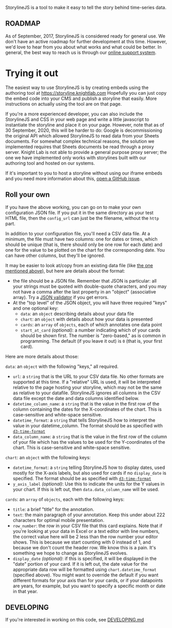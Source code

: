 StorylineJS is a tool to make it easy to tell the story behind time-series data.

ROADMAP
-------
As of September, 2017, StorylineJS is considered ready for general use. We don't have an active roadmap for further development at this time. However, we'd love to hear from you about what works and what could be better. In general, the best way to reach us is through our [online support system](https://knightlab.zendesk.com/hc/en-us).

# Trying it out
The easiest way to use StorylineJS is by creating embeds using the authoring tool at https://storyline.knightlab.com  Hopefully you can just copy the embed code into your CMS and publish a storyline that easily. More instructions on actually using the tool are on that page.

If you're a more experienced developer, you can also include the StorylineJS and CSS in your web page and write a little javascript to instantiate the storyline and place it on your page. However, note that as of 30 September, 2020, this will be harder to do: Google is decommissioning the original API which allowed StorylineJS to read data from your Sheets documents. For somewhat complex technical reasons, the solution we implemented requires that Sheets documents be read through a proxy server. Knight Lab is not able to provide a general purpose proxy server; the one we have implemented only works with storylines built with our authoring tool and hosted on our systems. 

If it's important to you to host a storyline without using our iframe embeds and you need more information about this, [open a GitHub issue](https://github.com/NUKnightLab/storyline/issues/new/choose).

## Roll your own

If you have the above working, you can go on to make your own configuration JSON file. If you put it in the same directory as your test HTML file, then the `config_url` can just be the filename, without the `http` part.

In addition to your configuration file, you'll need a CSV data file. At a minimum, the file must have two columns: one for dates or times, which should be unique (that is, there should only be one row for each date) and one for the value to be plotted on the chart for the corresponding date. You can have other columns, but they'll be ignored.

It may be easier to look at/copy from an existing data file (like [the one mentioned above](https://github.com/NUKnightLab/storyline/blob/master/src/assets/example.json)), but here are details about the format:

* the file should be a JSON file. Remember that JSON is particular: all your strings must be quoted with double-quote characters, and you may not have a comma after the last property in an "object" (associative array). Try a [JSON validator](http://jsonlint.com/) if you get errors.
* At the "top level" of the JSON object, you will have three required "keys" and one optional key:
  * `data`: an `object` describing details about your data file
  * `chart`: an `object` with details about how your data is presented
  * `cards`: an `array` of `objects`, each of which annotates one data point
  * `start_at_card` *(optional)*:  a number indicating which of your cards should be shown first. The number is "zero-based," as is common in programming. The default (if you leave it out) is `0` (that is, your first card).

Here are more details about those:

`data`: an `object` with the following "keys," all required.
* `url`: a `string` that is the URL to your CSV data file. No other formats are supported at this time. If a "relative" URL is used, it will be interpreted relative to the page hosting your storyline, which may not be the same as relative to your datafile. StorylineJS ignores all columns in the CSV data file except the date and data columns identified below.
* `datetime_column_name`: a `string` that is the value in the first row of the column containing the dates for the X-coordinates of the chart. This is case-sensitive and white-space sensitive.
* `datetime_format`: a `string` that tells StorylineJS how to interpret the value in your datetime_column. The format should be as specified with [`d3-time-format`](https://github.com/d3/d3-time-format/blob/master/README.md#locale_format)
* `data_column_name`: a `string` that is the value in the first row of the column of your file which has the values to be used for the Y-coordinates of the chart. This is case-sensitive and white-space sensitive.

`chart`: an `object` with the following keys:

* `datetime_format`: a `string` telling StorylineJS how to display dates, used mostly for the X-axis labels, but also used for cards if no `display_date` is specified. The format should be as specified with [`d3-time-format`](https://github.com/d3/d3-time-format/blob/master/README.md#locale_format)
* `y_axis_label` *(optional)*: Use this to indicate the units for the Y values in your chart. If this is left out, then `data.data_column_name` will be used.

`cards`: an `array` of `objects`, each with the following keys:
* `title`: a brief "title" for the annotation.
* `text`: the main paragraph of your annotation. Keep this under about 222 characters for optimal mobile presentation.
* `row_number`: the row in your CSV file that this card explains. Note that if you're looking at your data in Excel or a text editor with line numbers, the correct value here will be 2 less than the row number your editor shows. This is because we start counting with 0 instead of 1, and because we don't count the header row. We know this is a pain. It's something we hope to change as StorylineJS evolves.
* `display_date` *(optional)*: if this is specified, it will be displayed in the "date" portion of your card. If it is left out, the date value for the appropriate data row will be formatted using `chart.datetime_format` (specified above). You might want to override the default if you want different formats for your axis than for your cards, or if your datapoints are years, for example, but you want to specify a specific month or date in that year.




DEVELOPING
----------
If you're interested in working on this code, see [DEVELOPING.md](DEVELOPING.md)
